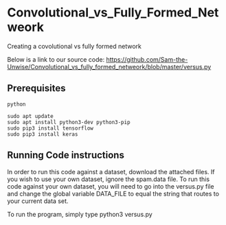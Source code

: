 # Convolutional_vs_Fully_Formed_Netweork
Creating a covolutional vs fully formed network

Below is a link to our source code:
https://github.com/Sam-the-Unwise/Convolutional_vs_fully_formed_netweork/blob/master/versus.py

## Prerequisites
```
python
```
```
sudo apt update 
sudo apt install python3-dev python3-pip 
sudo pip3 install tensorflow 
sudo pip3 install keras
```

## Running Code instructions
In order to run this code against a dataset, download the attached files. If you wish to use your own dataset, ignore the spam.data file. To run this code against your own dataset, you will need to go into the versus.py file and change the global variable DATA_FILE to equal the string that routes to your current data set.

To run the program, simply type python3 versus.py